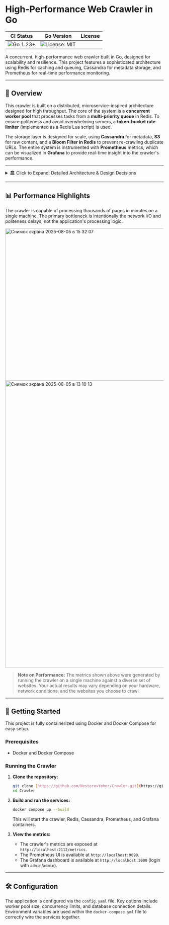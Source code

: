 # High-Performance Web Crawler in Go

| CI Status                                                                                                                | Go Version                                                                                               | License                                                                                                   |
| :----------------------------------------------------------------------------------------------------------------------: | :------------------------------------------------------------------------------------------------------: | :---------------------------------------------------------------------------------------------------------: |
| ![Go 1.23+](https://img.shields.io/badge/Go-1.23%2B-00ADD8?style=flat-square&logo=go) | ![License: MIT](https://img.shields.io/badge/License-MIT-blue.svg?style=flat-square) |

A concurrent, high-performance web crawler built in Go, designed for scalability and resilience. This project features a sophisticated architecture using Redis for caching and queuing, Cassandra for metadata storage, and Prometheus for real-time performance monitoring.

---

## 📖 Overview

This crawler is built on a distributed, microservice-inspired architecture designed for high throughput. The core of the system is a **concurrent worker pool** that processes tasks from a **multi-priority queue** in Redis. To ensure politeness and avoid overwhelming servers, a **token-bucket rate limiter** (implemented as a Redis Lua script) is used.

The storage layer is designed for scale, using **Cassandra** for metadata, **S3** for raw content, and a **Bloom Filter in Redis** to prevent re-crawling duplicate URLs. The entire system is instrumented with **Prometheus** metrics, which can be visualized in **Grafana** to provide real-time insight into the crawler's performance.

---

<details>
<summary>🏛️ Click to Expand: Detailed Architecture & Design Decisions</summary>

<br>

The core logic is separated into two main processes: fetching and storing, each handled by a dedicated type of worker.

<!-- 
======================================================================
 VVVV    PASTE YOUR TWO HIGH-LEVEL DIAGRAMS IN THE TABLE BELOW     VVVV
====================================================================== 
-->
<table>
  <tr>
    <td>
      <p align="center"><b>Fetch Process Flow</b></p>
      <img width="1631" height="1117" alt="High_level" src="https://github.com/user-attachments/assets/f7451171-857c-45d6-b6f8-6926986b0ee7" />
    </td>
    <td>
      <p align="center"><b>Store Process Flow</b></p>
      <img width="1649" height="694" alt="Store" src="https://github.com/user-attachments/assets/d34a797b-8315-4d41-b799-dad6f647a0ac" />
    </td>
  </tr>
</table>

The key design decisions were made to ensure scalability, resilience, and high performance:

- **High Concurrency with a Worker Pool:** The core of the crawler is a pool of goroutine workers. This design maximizes CPU utilization by processing multiple pages in parallel and allows the application to be scaled horizontally by simply increasing the number of worker instances.

- **Distributed Caching & Queuing with Redis:** Redis was chosen for its high-performance, in-memory data structures.
    - **Task Queues:** Redis Streams are used to implement a durable, multi-priority task queue. This allows for reliable task distribution and ensures that high-priority work (like processing sitemaps) is handled first.
    - **Duplicate Prevention:** A Bloom Filter, a memory-efficient probabilistic data structure, is used to keep track of all visited URLs. This dramatically reduces redundant work and saves storage resources.

- **Scalable Storage Layer:** The storage system is designed to handle a massive volume of write operations.
    - **Metadata (Cassandra):** A Cassandra cluster was chosen for storing page metadata. Its masterless architecture and high write throughput are ideal for a write-heavy application like a web crawler.
    - **Content (S3):** The raw HTML content of each page is saved to an S3-compatible blob store, which provides cheap, durable, and highly available storage for large objects.

- **Polite Crawling:** To ensure the crawler is a good citizen of the web, a sophisticated politeness manager was implemented. It respects `robots.txt` rules (cached in Redis) and uses a token-bucket rate limiting algorithm. This algorithm is implemented in a **Redis Lua script** to guarantee atomic check-and-decrement operations, preventing race conditions in a highly concurrent environment.

- **Real-Time Monitoring:** The application exposes detailed performance metrics via a `/metrics` endpoint. This allows for real-time monitoring with Prometheus and visualization in Grafana, providing crucial insights into the crawler's health and performance.

### Queue Picking Flow

The worker pool uses an intelligent, priority-based scheduling system to ensure that high-priority tasks are handled first, while also maximizing worker utilization. Each worker is initialized with a primary queue to listen to, but the pool can dynamically assign tasks from other queues.

The logic is as follows: When a worker requests a new task, the worker pool first attempts to pull a task from the worker's assigned primary queue. If that queue is empty, the pool will scan all queues in a fixed fallback order (`High` > `Medium` > `Store` > `Retry`) and assign the first available task it finds. This "work-stealing" approach ensures that no worker sits idle as long as there is work to be done anywhere in the system.

<!-- 
======================================================================
 VVVV    PASTE YOUR "QUEUE PICKING FLOW" DIAGRAM HERE     VVVV
====================================================================== 
-->
<img width="1581" height="734" alt="queue" src="https://github.com/user-attachments/assets/5f97c03a-2ebe-4c28-9291-0cc42d32cef3" />

### Politeness Flow

To ensure the crawler is a good citizen of the web, it uses an event-driven politeness flow with a clean separation of concerns. The worker, not the politeness manager, is responsible for initiating the fetch of a new `robots.txt` file.

The flow is as follows: A worker asks the politeness manager for permission to crawl a URL. The manager executes a single, atomic Lua script on Redis that checks the rate-limit tokens and returns the cached `robots.txt` data if available. If the Redis key for the domain does not exist, the manager returns a `redis.Nil` error. The worker interprets this error as a signal to create a new, high-priority `fetch_rules` task and sends it back to the queue. This decoupled, event-driven design prevents the politeness manager from making network calls itself and keeps the system robust.

<!-- 
======================================================================
 VVVV    PASTE YOUR "POLITENESS FLOW" DIAGRAM HERE     VVVV
====================================================================== 
-->
<img width="1254" height="727" alt="Снимок экрана 2025-08-02 в 14 32 25" src="https://github.com/user-attachments/assets/47ae0791-d1a3-4d6a-b426-1068c488128b" />

</details>

---

## 📊 Performance Highlights

The crawler is capable of processing thousands of pages in minutes on a single machine. The primary bottleneck is intentionally the network I/O and politeness delays, not the application's processing logic.

<!-- 
======================================================================
 VVVV    PASTE A SCREENSHOT OF YOUR "CRAWL RATE" GRAFANA PANEL HERE     VVVV
====================================================================== 
-->
<img width="2067" height="485" alt="Снимок экрана 2025-08-05 в 15 32 07" src="https://github.com/user-attachments/assets/c05d667f-f8e0-4bf6-96a2-76ffba2598ac" />

<!-- 
======================================================================
 VVVV    PASTE A SCREENSHOT OF YOUR "CRAWL DURATION" PANEL HERE     VVVV
====================================================================== 
-->

<img width="2204" height="913" alt="Снимок экрана 2025-08-05 в 13 10 13" src="https://github.com/user-attachments/assets/3f1f5676-a8ba-47c2-8f55-983227b2c454" />


> **Note on Performance:** The metrics shown above were generated by running the crawler on a single machine against a diverse set of websites. Your actual results may vary depending on your hardware, network conditions, and the websites you choose to crawl.

---

## 🚀 Getting Started

This project is fully containerized using Docker and Docker Compose for easy setup.

### Prerequisites

- Docker and Docker Compose

### Running the Crawler

1.  **Clone the repository:**
    ```bash
    git clone [https://github.com/NesterovYehor/Crawler.git](https://github.com/NesterovYehor/Crawler.git)
    cd Crawler
    ```

2.  **Build and run the services:**
    ```bash
    docker compose up --build
    ```
    This will start the crawler, Redis, Cassandra, Prometheus, and Grafana containers.

3.  **View the metrics:**
    - The crawler's metrics are exposed at `http://localhost:2112/metrics`.
    - The Prometheus UI is available at `http://localhost:9090`.
    - The Grafana dashboard is available at `http://localhost:3000` (login with `admin`/`admin`).

---

## 🛠️ Configuration

The application is configured via the `config.yaml` file. Key options include worker pool size, concurrency limits, and database connection details. Environment variables are used within the `docker-compose.yml` file to correctly wire the services together.
